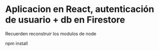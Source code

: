 # Aplicacion en React, autenticación de usuario +  db en Firestore

Recuerden reconstruir los modulos de node

npm install